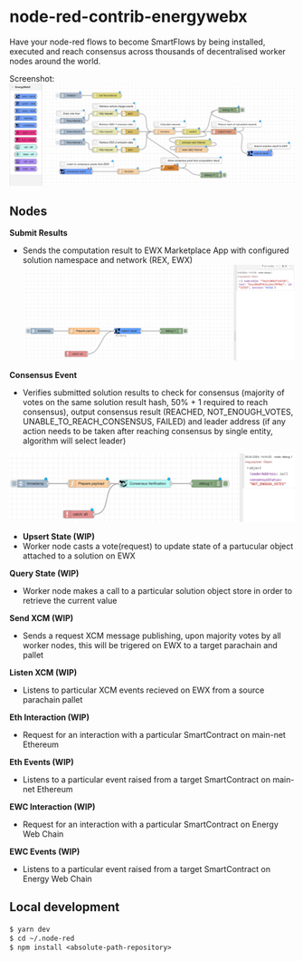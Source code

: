 # node-red-contrib-energywebx
Have your node-red flows to become SmartFlows by being installed, executed and reach consensus across thousands of decentralised worker nodes around the world.

Screenshot:
![flows screenshot](https://github.com/energywebfoundation/node-red-contrib-energywebx/raw/master/assets/screenshot.png)

## Nodes
**Submit Results**
- Sends the computation result to EWX Marketplace App with configured solution namespace and network (REX, EWX)
![img.png](assets/submit-solution-screenshot.png)

**Consensus Event**
- Verifies submitted solution results to check for consensus (majority of votes on the same solution result hash, 50% + 1 required to reach consensus), output consensus result (REACHED, NOT_ENOUGH_VOTES, UNABLE_TO_REACH_CONSENSUS, FAILED) and leader address (if any action needs to be taken after reaching consensus by single entity, algorithm will select leader)

![img.png](assets/consensus-event-screenshot.png)

- **Upsert State (WIP)**
- Worker node casts a vote(request) to update state of a partucular object attached to a solution on EWX

**Query State (WIP)**
- Worker node makes a call to a particular solution object store in order to retrieve the current value

**Send XCM (WIP)**
- Sends a request XCM message publishing, upon majority votes by all worker nodes, this will be trigered on EWX to a target parachain and pallet

**Listen XCM (WIP)**
- Listens to particular XCM events recieved on EWX from a source parachain pallet

**Eth Interaction (WIP)**
- Request for an interaction with a particular SmartContract on main-net Ethereum

**Eth Events (WIP)**
- Listens to a particular event raised from a target SmartContract on main-net Ethereum

**EWC Interaction (WIP)**
- Request for an interaction with a particular SmartContract on Energy Web Chain

**EWC Events (WIP)**
- Listens to a particular event raised from a target SmartContract on Energy Web Chain

## Local development

```shell
$ yarn dev
$ cd ~/.node-red
$ npm install <absolute-path-repository>
```